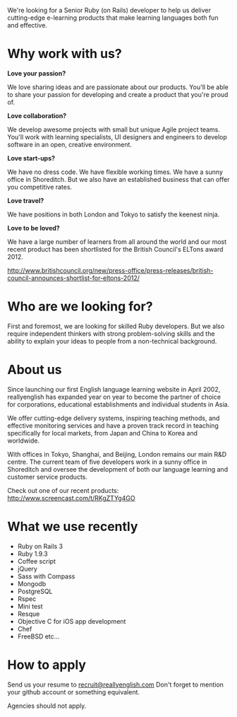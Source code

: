 We're looking for a Senior Ruby (on Rails) developer to help us deliver cutting-edge e-learning products that make learning languages both fun and effective.


Why work with us?
================================

**Love your passion?**

We love sharing ideas and are passionate about our products. You'll be able to share your passion for developing and create a product that you're proud of. 

**Love collaboration?**

We develop awesome projects with small but unique Agile project teams. You'll work with  learning specialists, UI designers and engineers to develop software in an open, creative environment. 

**Love start-ups?**

We have no dress code. We have flexible working times. We have a sunny office in Shoreditch.  But we also have an established business that can offer you competitive rates.

**Love travel?**

We have positions in both London and Tokyo to satisfy the keenest ninja.

**Love to be loved?**

We have a large number of learners from all around the world and our most recent product has been shortlisted for the British Council's  ELTons award 2012. 

http://www.britishcouncil.org/new/press-office/press-releases/british-council-announces-shortlist-for-eltons-2012/


Who are we looking for?
=======================

First and foremost, we are looking for skilled Ruby developers. But we also require independent thinkers with strong problem-solving skills and the ability to explain your ideas to people from a non-technical background.


About us
========

Since launching our first English language learning website in April 2002, reallyenglish has expanded year on year to become the partner of choice for corporations, educational establishments and individual students in Asia.  

We offer cutting-edge delivery systems, inspiring teaching methods, and effective monitoring services and have a proven track record in teaching specifically for local markets, from Japan and China to Korea and worldwide. 

With offices in Tokyo, Shanghai, and Beijing, London remains our main R&D centre. The current team of five developers work in a sunny office in Shoreditch and oversee the development of both our language learning and customer service products.
 
Check out one of our recent products:
http://www.screencast.com/t/RKgZTYg4GO 


What we use recently
====================

* Ruby on Rails 3
* Ruby 1.9.3
* Coffee script
* jQuery
* Sass with Compass
* Mongodb
* PostgreSQL
* Rspec
* Mini test
* Resque
* Objective C for iOS app development
* Chef
* FreeBSD
etc...

How to apply
============

Send us your resume to recruit@reallyenglish.com
Don't forget to mention your github account or something equivalent.

Agencies should not apply.

